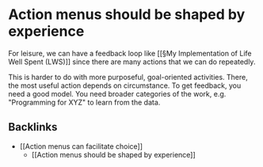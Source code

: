 # Action menus should be shaped by experience
For leisure, we can have a feedback loop like [[§My Implementation of Life Well Spent (LWS)]] since there are many actions that we can do repeatedly.

This is harder to do with more purposeful, goal-oriented activities. There, the most useful action depends on circumstance. To get feedback, you need a good model. You need broader categories of the work, e.g. "Programming for XYZ" to learn from the data.

## Backlinks
* [[Action menus can facilitate choice]]
	* [[Action menus should be shaped by experience]]

<!-- {BearID:775269AC-5C58-42B4-A402-55FF0699B674-30227-00002206EDA468EA} -->
